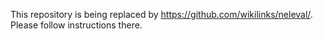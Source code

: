 
This repository is being replaced by https://github.com/wikilinks/neleval/. Please follow instructions there.
